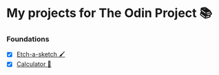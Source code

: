 # My projects for The Odin Project 📚

### Foundations
- [x] [Etch-a-sketch 🖌️](https://pollo-magico.github.io/odin-project/etch-a-sketch)
- [x] [Calculator 🧮](https://pollo-magico.github.io/odin-project/calculator)